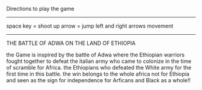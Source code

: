 Directions to play the game
_________________________________________

space key = shoot
up arrow = jump
left and right arrows movement

___________________________________________

THE BATTLE OF ADWA ON THE LAND OF ETHIOPIA

the Game is inspired by the battle of Adwa where the Ethiopian warriors fought together to defeat the italian army who came to colonize in the time of scramble for Africa. the Ethiopians who defeated the White army for the first time in this battle. the win belongs to the whole africa not for Ethiopia and seen as the sign for independence for Arficans and Black as a whole!! 